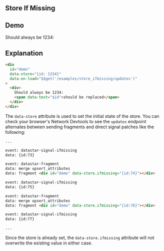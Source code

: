 ## Store If Missing

## Demo

<div
  data-on-load="$$get('/examples/store_ifmissing/updates')"
>
  <div>
    Should always be 1234:
    <span id="placeholder"></span>
  </div>
</div>

## Explanation

```html
<div
  id="demo"
  data-store="{id: 1234}"
  data-on-load="$$get('/examples/store_ifmissing/updates')"
>
  <div>
    Should always be 1234:
    <span data-text="$id">should be replaced</span>
  </div>
</div>
```

The `data-store` attribute is used to set the initial state of the store. You can check your browser's Network Devtools to see the `updates` endpoint alternates between sending fragments and direct signal patches like the following:

```md
...

event: datastar-signal-ifmissing
data: {id:73}

event: datastar-fragment
data: merge upsert_attributes
data: fragment <div id="demo" data-store.ifmissing="{id:74}"></div>

event: datastar-signal-ifmissing
data: {id:75}

event: datastar-fragment
data: merge upsert_attributes
data: fragment <div id="demo" data-store.ifmissing="{id:76}"></div>

event: datastar-signal-ifmissing
data: {id:77}

...
```

Since the store is already set, the `data-store.ifmissing` attribute will not overwrite the existing value in either case.
